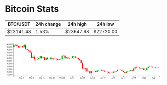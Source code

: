 # Bitcoin Stats

BTC/USDT|24h change|24h high|24h low|
|---|---|---|---|
|$23141.48|1.53%|$23647.68|$22720.00|

<img src="./chart.svg">
